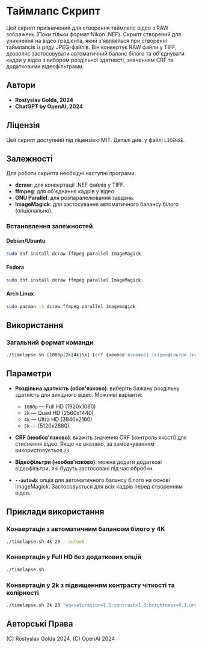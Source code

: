 # Таймлапс Скрипт

Цей скрипт призначений для створення таймлапс відео з RAW зображень (Поки тільки формат Nikon .NEF).
Скрипт створений для уникнення на відео градієнта, який з'являється при створенні таймлапсів із ряду JPEG-файлів.
Він конвертує RAW файли у TIFF, дозволяє застосовувати автоматичний баланс білого та об'єднувати кадри у відео з вибором роздільної здатності, значенням CRF та додатковими відеофільтрами.

## Автори
- **Rostyslav Golda, 2024**
- **ChatGPT by OpenAI, 2024**

## Ліцензія
Цей скрипт доступний під ліцензією MIT. Деталі див. у файлі `LICENSE`.

## Залежності

Для роботи скрипта необхідні наступні програми:

- **dcraw**: для конвертації .NEF файлів у TIFF.
- **ffmpeg**: для об'єднання кадрів у відео.
- **GNU Parallel**: для розпаралелювання завдань.
- **ImageMagick**: для застосування автоматичного балансу білого (опціонально).

### Встановлення залежностей

#### Debian/Ubuntu
```bash
sudo dnf install dcraw ffmpeg parallel ImageMagick
```

#### Fedora
```bash
sudo dnf install dcraw ffmpeg parallel ImageMagick
```

#### Arch Linux
```bash
sudo pacman -S dcraw ffmpeg parallel imagemagick
```

## Використання
### Загальний формат команди
```bash
./timelapse.sh [1080p|2k|4k|5k] [crf (необов'язково)] [відеофільтри (необов'язково)] [--autowb]
```

## Параметри

- **Роздільна здатність (обов'язково)**: виберіть бажану роздільну здатність для вихідного відео. Можливі варіанти:
  - `1080p` — Full HD (1920x1080)
  - `2k` — Quad HD (2560x1440)
  - `4k` — Ultra HD (3840x2160)
  - `5k` — (5120x2880)

- **CRF (необов'язково)**: вкажіть значення CRF (контроль якості) для стиснення відео. Якщо не вказано, за замовчуванням використовується `23`.

- **Відеофільтри (необов'язково)**: можна додати додаткові відеофільтри, які будуть застосовані під час обробки.

- **`--autowb`**: опція для автоматичного балансу білого на основі ImageMagick. Застосовується для всіх кадрів перед створенням відео.

## Приклади використання

### Конвертація з автоматичним балансом білого у 4K
```bash
./timelapse.sh 4k 20 --autowb
```

### Конвертація у Full HD без додаткових опцій
```bash
./timelapse.sh
```

### Конвертація у 2k з підвищенням контрасту чіткості та колірності
```bash
./timelapse.sh 2k 23 "eq=saturation=1.5:contrast=1.3:brightness=0.1,unsharp"
```

## Авторські Права
(C) Rostyslav Golda 2024, (C) OpenAI 2024
